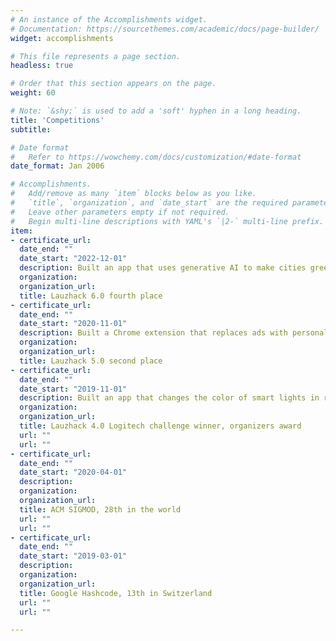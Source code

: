 ```yaml
---
# An instance of the Accomplishments widget.
# Documentation: https://sourcethemes.com/academic/docs/page-builder/
widget: accomplishments

# This file represents a page section.
headless: true

# Order that this section appears on the page.
weight: 60

# Note: `&shy;` is used to add a 'soft' hyphen in a long heading.
title: 'Competitions'
subtitle:

# Date format
#   Refer to https://wowchemy.com/docs/customization/#date-format
date_format: Jan 2006

# Accomplishments.
#   Add/remove as many `item` blocks below as you like.
#   `title`, `organization`, and `date_start` are the required parameters.
#   Leave other parameters empty if not required.
#   Begin multi-line descriptions with YAML's `|2-` multi-line prefix.
item:
- certificate_url:
  date_end: ""
  date_start: "2022-12-01"
  description: Built an app that uses generative AI to make cities greener
  organization: 
  organization_url:
  title: Lauzhack 6.0 fourth place
- certificate_url:
  date_end: ""
  date_start: "2020-11-01"
  description: Built a Chrome extension that replaces ads with personalized messages
  organization: 
  organization_url:
  title: Lauzhack 5.0 second place
- certificate_url:
  date_end: ""
  date_start: "2019-11-01"
  description: Built an app that changes the color of smart lights in real time based on a sentiment analysis of speach input
  organization: 
  organization_url:
  title: Lauzhack 4.0 Logitech challenge winner, organizers award
  url: ""
  url: ""
- certificate_url:
  date_end: ""
  date_start: "2020-04-01"
  description: 
  organization: 
  organization_url:
  title: ACM SIGMOD, 28th in the world
  url: ""
  url: ""
- certificate_url:
  date_end: ""
  date_start: "2019-03-01"
  description: 
  organization: 
  organization_url:
  title: Google Hashcode, 13th in Switzerland
  url: ""
  url: ""

---
```

